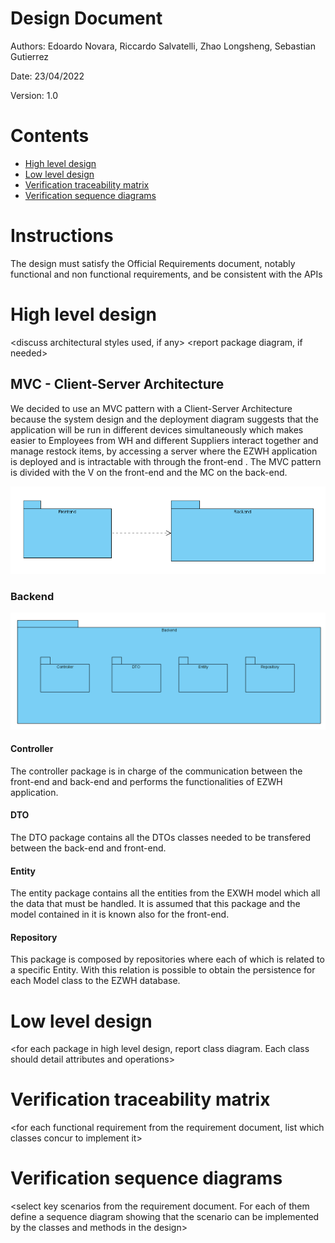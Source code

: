 # Design Document 


Authors: Edoardo Novara, Riccardo Salvatelli, Zhao Longsheng, Sebastian Gutierrez

Date: 23/04/2022

Version: 1.0


# Contents

- [High level design](#package-diagram)
- [Low level design](#class-diagram)
- [Verification traceability matrix](#verification-traceability-matrix)
- [Verification sequence diagrams](#verification-sequence-diagrams)

# Instructions

The design must satisfy the Official Requirements document, notably functional and non functional requirements, and be consistent with the APIs

# High level design 

<discuss architectural styles used, if any>
<report package diagram, if needed>

## **MVC - Client-Server Architecture**

We decided to use an MVC pattern with a Client-Server Architecture because the system design and the deployment diagram suggests that the application will be run in different devices simultaneously which makes easier to Employees from WH and different Suppliers interact together and manage restock items, by accessing a server where the EZWH application is deployed and is intractable with through the front-end . The MVC pattern is divided with the V on the front-end and the MC on the back-end.

![](images/Architecture.PNG)

### **Backend**

![](images/Backend.PNG)

#### Controller

The controller package is in charge of the communication between the front-end and back-end and performs the functionalities of EZWH application.

#### DTO

The DTO package contains all the DTOs classes needed to be transfered between the back-end and front-end.

#### Entity

The entity package contains all the entities from the EXWH model which all the data that must be handled. It is assumed that this package and the model contained in it is known also for the front-end.

#### Repository

This package is composed by repositories where each of which is related to a specific Entity. With this relation is possible to obtain the persistence for each Model class to the EZWH database.




# Low level design

<for each package in high level design, report class diagram. Each class should detail attributes and operations>









# Verification traceability matrix

\<for each functional requirement from the requirement document, list which classes concur to implement it>











# Verification sequence diagrams 
\<select key scenarios from the requirement document. For each of them define a sequence diagram showing that the scenario can be implemented by the classes and methods in the design>

